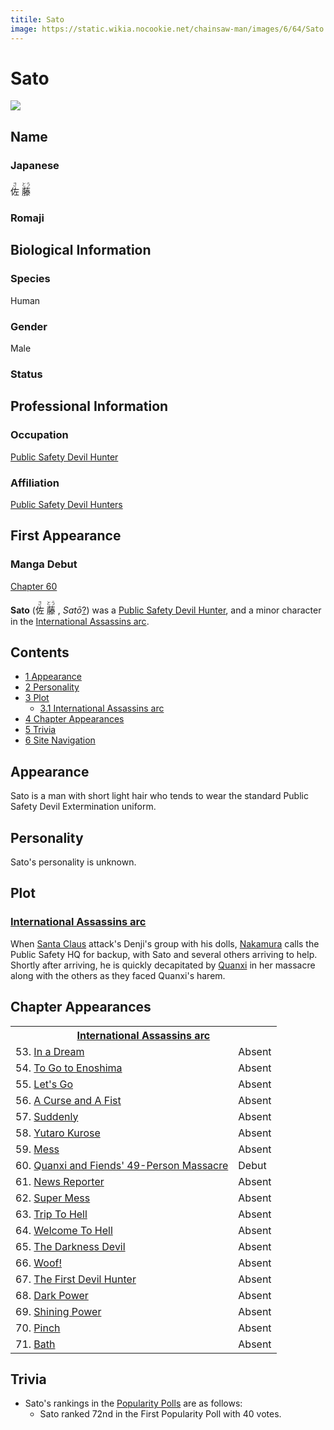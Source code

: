 ```yaml
---
titile: Sato
image: https://static.wikia.nocookie.net/chainsaw-man/images/6/64/Sato.png
---
```


# Sato

[![](https://static.wikia.nocookie.net/chainsaw-man/images/6/64/Sato.png/revision/latest?cb=20220821142027)](https://static.wikia.nocookie.net/chainsaw-man/images/6/64/Sato.png/revision/latest?cb=20220821142027)

## Name

### Japanese

<ruby lang="ja"><rb>佐</rb><rp> (</rp><rt>さ</rt><rp>) </rp></ruby> <ruby lang="ja"><rb>藤</rb><rp> (</rp><rt>とう</rt><rp>)</rp></ruby>

### Romaji

## Biological Information

### Species

Human

### Gender

Male

### Status

## Professional Information

### Occupation

[Public Safety Devil Hunter](/wiki/Devil_Hunter "Devil Hunter")

### Affiliation

[Public Safety Devil Hunters](/wiki/Devil_Hunter "Devil Hunter")

## First Appearance

### Manga Debut

[Chapter 60](/wiki/Chapter_60 "Chapter 60")

**Sato** (<ruby lang="ja"><rb>佐</rb><rp> (</rp><rt>さ</rt><rp>) </rp></ruby> <ruby lang="ja"><rb>藤</rb><rp> (</rp><rt>とう</rt><rp>) </rp></ruby> , _Satō_[?](http://en.wikipedia.org/wiki/Help:Installing_Japanese_character_sets "wikipedia:Help:Installing Japanese character sets")) was a [Public Safety Devil Hunter](/wiki/Devil_Hunter "Devil Hunter"), and a minor character in the [International Assassins arc](/wiki/International_Assassins_arc "International Assassins arc").

## Contents

-   [1 Appearance](#Appearance)
-   [2 Personality](#Personality)
-   [3 Plot](#Plot)
    -   [3.1 International Assassins arc](#International_Assassins_arc)
-   [4 Chapter Appearances](#Chapter_Appearances)
-   [5 Trivia](#Trivia)
-   [6 Site Navigation](#Site_Navigation)

## Appearance

Sato is a man with short light hair who tends to wear the standard Public Safety Devil Extermination uniform.

## Personality

Sato's personality is unknown.

## Plot

### [International Assassins arc](/wiki/International_Assassins_arc "International Assassins arc")

When [Santa Claus](/wiki/Santa_Claus "Santa Claus") attack's Denji's group with his dolls, [Nakamura](/wiki/Nakamura "Nakamura") calls the Public Safety HQ for backup, with Sato and several others arriving to help. Shortly after arriving, he is quickly decapitated by [Quanxi](/wiki/Quanxi "Quanxi") in her massacre along with the others as they faced Quanxi's harem.  

## Chapter Appearances

<table><tbody><tr><th colspan="2"><center><a href="/wiki/International_Assassins_arc" title="International Assassins arc"><span>International Assassins arc</span></a></center></th></tr><tr><td>53. <a href="/wiki/Chapter_53" title="Chapter 53">In a Dream</a></td><td><span>Absent</span></td></tr><tr><td>54. <a href="/wiki/Chapter_54" title="Chapter 54">To Go to Enoshima</a></td><td><span>Absent</span></td></tr><tr><td>55. <a href="/wiki/Chapter_55" title="Chapter 55">Let's Go</a></td><td><span>Absent</span></td></tr><tr><td>56. <a href="/wiki/Chapter_56" title="Chapter 56">A Curse and A Fist</a></td><td><span>Absent</span></td></tr><tr><td>57. <a href="/wiki/Chapter_57" title="Chapter 57">Suddenly</a></td><td><span>Absent</span></td></tr><tr><td>58. <a href="/wiki/Chapter_58" title="Chapter 58">Yutaro Kurose</a></td><td><span>Absent</span></td></tr><tr><td>59. <a href="/wiki/Chapter_59" title="Chapter 59">Mess</a></td><td><span>Absent</span></td></tr><tr><td>60. <a href="/wiki/Chapter_60" title="Chapter 60">Quanxi and Fiends' 49-Person Massacre</a></td><td><span>Debut</span></td></tr><tr><td>61. <a href="/wiki/Chapter_61" title="Chapter 61">News Reporter</a></td><td><span>Absent</span></td></tr><tr><td>62. <a href="/wiki/Chapter_62" title="Chapter 62">Super Mess</a></td><td><span>Absent</span></td></tr><tr><td>63. <a href="/wiki/Chapter_63" title="Chapter 63">Trip To Hell</a></td><td><span>Absent</span></td></tr><tr><td>64. <a href="/wiki/Chapter_64" title="Chapter 64">Welcome To Hell</a></td><td><span>Absent</span></td></tr><tr><td>65. <a href="/wiki/Chapter_65" title="Chapter 65">The Darkness Devil</a></td><td><span>Absent</span></td></tr><tr><td>66. <a href="/wiki/Chapter_66" title="Chapter 66">Woof!</a></td><td><span>Absent</span></td></tr><tr><td>67. <a href="/wiki/Chapter_67" title="Chapter 67">The First Devil Hunter</a></td><td><span>Absent</span></td></tr><tr><td>68. <a href="/wiki/Chapter_68" title="Chapter 68">Dark Power</a></td><td><span>Absent</span></td></tr><tr><td>69. <a href="/wiki/Chapter_69" title="Chapter 69">Shining Power</a></td><td><span>Absent</span></td></tr><tr><td>70. <a href="/wiki/Chapter_70" title="Chapter 70">Pinch</a></td><td><span>Absent</span></td></tr><tr><td>71. <a href="/wiki/Chapter_71" title="Chapter 71">Bath</a></td><td><span>Absent</span></td></tr></tbody></table>

## Trivia

-   Sato's rankings in the [Popularity Polls](/wiki/Popularity_Polls "Popularity Polls") are as follows:
    -   Sato ranked 72nd in the First Popularity Poll with 40 votes.